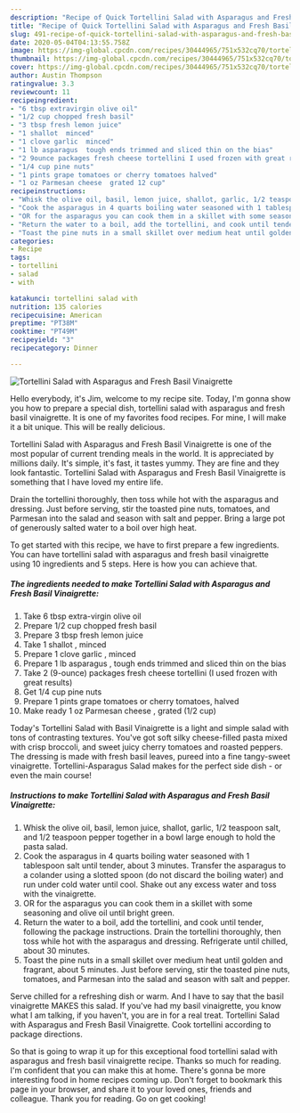 ```yaml
---
description: "Recipe of Quick Tortellini Salad with Asparagus and Fresh Basil Vinaigrette"
title: "Recipe of Quick Tortellini Salad with Asparagus and Fresh Basil Vinaigrette"
slug: 491-recipe-of-quick-tortellini-salad-with-asparagus-and-fresh-basil-vinaigrette
date: 2020-05-04T04:13:55.758Z
image: https://img-global.cpcdn.com/recipes/30444965/751x532cq70/tortellini-salad-with-asparagus-and-fresh-basil-vinaigrette-recipe-main-photo.jpg
thumbnail: https://img-global.cpcdn.com/recipes/30444965/751x532cq70/tortellini-salad-with-asparagus-and-fresh-basil-vinaigrette-recipe-main-photo.jpg
cover: https://img-global.cpcdn.com/recipes/30444965/751x532cq70/tortellini-salad-with-asparagus-and-fresh-basil-vinaigrette-recipe-main-photo.jpg
author: Austin Thompson
ratingvalue: 3.3
reviewcount: 11
recipeingredient:
- "6 tbsp extravirgin olive oil"
- "1/2 cup chopped fresh basil"
- "3 tbsp fresh lemon juice"
- "1 shallot  minced"
- "1 clove garlic  minced"
- "1 lb asparagus  tough ends trimmed and sliced thin on the bias"
- "2 9ounce packages fresh cheese tortellini I used frozen with great results"
- "1/4 cup pine nuts"
- "1 pints grape tomatoes or cherry tomatoes halved"
- "1 oz Parmesan cheese  grated 12 cup"
recipeinstructions:
- "Whisk the olive oil, basil, lemon juice, shallot, garlic, 1/2 teaspoon salt, and 1/2 teaspoon pepper together in a bowl large enough to hold the pasta salad."
- "Cook the asparagus in 4 quarts boiling water seasoned with 1 tablespoon salt until tender, about 3 minutes. Transfer the asparagus to a colander using a slotted spoon (do not discard the boiling water) and run under cold water until cool. Shake out any excess water and toss with the vinaigrette."
- "OR for the asparagus you can cook them in a skillet with some seasoning and olive oil until bright green."
- "Return the water to a boil, add the tortellini, and cook until tender, following the package instructions. Drain the tortellini thoroughly, then toss while hot with the asparagus and dressing. Refrigerate until chilled, about 30 minutes."
- "Toast the pine nuts in a small skillet over medium heat until golden and fragrant, about 5 minutes. Just before serving, stir the toasted pine nuts, tomatoes, and Parmesan into the salad and season with salt and pepper."
categories:
- Recipe
tags:
- tortellini
- salad
- with

katakunci: tortellini salad with 
nutrition: 135 calories
recipecuisine: American
preptime: "PT38M"
cooktime: "PT49M"
recipeyield: "3"
recipecategory: Dinner

---
```



![Tortellini Salad with Asparagus and Fresh Basil Vinaigrette](https://img-global.cpcdn.com/recipes/30444965/751x532cq70/tortellini-salad-with-asparagus-and-fresh-basil-vinaigrette-recipe-main-photo.jpg)

Hello everybody, it's Jim, welcome to my recipe site. Today, I'm gonna show you how to prepare a special dish, tortellini salad with asparagus and fresh basil vinaigrette. It is one of my favorites food recipes. For mine, I will make it a bit unique. This will be really delicious.

Tortellini Salad with Asparagus and Fresh Basil Vinaigrette is one of the most popular of current trending meals in the world. It is appreciated by millions daily. It's simple, it's fast, it tastes yummy. They are fine and they look fantastic. Tortellini Salad with Asparagus and Fresh Basil Vinaigrette is something that I have loved my entire life.

Drain the tortellini thoroughly, then toss while hot with the asparagus and dressing. Just before serving, stir the toasted pine nuts, tomatoes, and Parmesan into the salad and season with salt and pepper. Bring a large pot of generously salted water to a boil over high heat.


To get started with this recipe, we have to first prepare a few ingredients. You can have tortellini salad with asparagus and fresh basil vinaigrette using 10 ingredients and 5 steps. Here is how you can achieve that.

<!--inarticleads1-->

##### The ingredients needed to make Tortellini Salad with Asparagus and Fresh Basil Vinaigrette:

1. Take 6 tbsp extra-virgin olive oil
1. Prepare 1/2 cup chopped fresh basil
1. Prepare 3 tbsp fresh lemon juice
1. Take 1 shallot , minced
1. Prepare 1 clove garlic , minced
1. Prepare 1 lb asparagus , tough ends trimmed and sliced thin on the bias
1. Take 2 (9-ounce) packages fresh cheese tortellini (I used frozen with great results)
1. Get 1/4 cup pine nuts
1. Prepare 1 pints grape tomatoes or cherry tomatoes, halved
1. Make ready 1 oz Parmesan cheese , grated (1/2 cup)


Today&#39;s Tortellini Salad with Basil Vinaigrette is a light and simple salad with tons of contrasting textures. You&#39;ve got soft silky cheese-filled pasta mixed with crisp broccoli, and sweet juicy cherry tomatoes and roasted peppers. The dressing is made with fresh basil leaves, pureed into a fine tangy-sweet vinaigrette. Tortellini-Asparagus Salad makes for the perfect side dish - or even the main course! 

<!--inarticleads2-->

##### Instructions to make Tortellini Salad with Asparagus and Fresh Basil Vinaigrette:

1. Whisk the olive oil, basil, lemon juice, shallot, garlic, 1/2 teaspoon salt, and 1/2 teaspoon pepper together in a bowl large enough to hold the pasta salad.
1. Cook the asparagus in 4 quarts boiling water seasoned with 1 tablespoon salt until tender, about 3 minutes. Transfer the asparagus to a colander using a slotted spoon (do not discard the boiling water) and run under cold water until cool. Shake out any excess water and toss with the vinaigrette.
1. OR for the asparagus you can cook them in a skillet with some seasoning and olive oil until bright green.
1. Return the water to a boil, add the tortellini, and cook until tender, following the package instructions. Drain the tortellini thoroughly, then toss while hot with the asparagus and dressing. Refrigerate until chilled, about 30 minutes.
1. Toast the pine nuts in a small skillet over medium heat until golden and fragrant, about 5 minutes. Just before serving, stir the toasted pine nuts, tomatoes, and Parmesan into the salad and season with salt and pepper.


Serve chilled for a refreshing dish or warm. And I have to say that the basil vinaigrette MAKES this salad. If you&#39;ve had my basil vinaigrette, you know what I am talking, if you haven&#39;t, you are in for a real treat. Tortellini Salad with Asparagus and Fresh Basil Vinaigrette. Cook tortellini according to package directions. 

So that is going to wrap it up for this exceptional food tortellini salad with asparagus and fresh basil vinaigrette recipe. Thanks so much for reading. I'm confident that you can make this at home. There's gonna be more interesting food in home recipes coming up. Don't forget to bookmark this page in your browser, and share it to your loved ones, friends and colleague. Thank you for reading. Go on get cooking!
